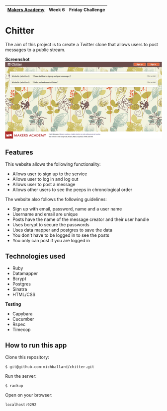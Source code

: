 | [Makers Academy](http://www.makersacademy.com) | Week 6 | Friday Challenge |
| ------ | ------ | ------ |

Chitter
=======

The aim of this project is to create a Twitter clone that allows users to post messages to a public stream.  

<strong>Screenshot</strong>
![Screenshot](/public/images/screenshot.png)


Features
--------
This website allows the following functionality:
- Allows user to sign up to the service
- Allows user to log in and log out
- Allows user to post a message
- Allows other users to see the peeps in chronological order

The website also follows the following guidelines:
- Sign up with email, password, name and a user name 
- Username and email are unique
- Posts have the name of the message creator and their user handle 
- Uses bcrypt to secure the passwords
- Uses data mapper and postgres to save the data
- You don't have to be logged in to see the posts
- You only can post if you are logged in

Technologies used
-----------------
- Ruby
- Datamapper
- Bcrypt
- Postgres
- Sinatra
- HTML/CSS

<strong>Testing</strong>
- Capybara
- Cucumber
- Rspec
- Timecop

How to run this app
-------------------
Clone this repository:
```shell
$ git@github.com:michballard/chitter.git
```

Run the server:
```shell
$ rackup
```

Open on your browser:
```
localhost:9292
```